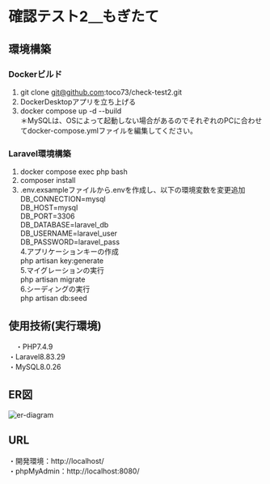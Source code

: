 # 確認テスト2＿もぎたて
## 環境構築
### Dockerビルド
  1. git clone git@github.com:toco73/check-test2.git  
  2. DockerDesktopアプリを立ち上げる  
  3. docker compose up -d --build  
 ＊MySQLは、OSによって起動しない場合があるのでそれぞれのPCに合わせてdocker-compose.ymlファイルを編集してください。

 ### Laravel環境構築
  1. docker compose exec php bash  
  2. composer install  
  3. .env.exsampleファイルから.envを作成し、以下の環境変数を変更追加  
     DB_CONNECTION=mysql  
     DB_HOST=mysql  
     DB_PORT=3306  
     DB_DATABASE=laravel_db  
     DB_USERNAME=laravel_user  
     DB_PASSWORD=laravel_pass  
  4.アプリケーションキーの作成   
     php artisan key:generate  
  5.マイグレーションの実行  
      php artisan migrate  
  6.シーディングの実行  
     php artisan db:seed  
     
## 使用技術(実行環境)
　・PHP7.4.9  
  ・Laravel8.83.29  
  ・MySQL8.0.26  

## ER図
![er-diagram](https://github.com/user-attachments/assets/1d1c487e-4014-404f-b6f9-06de543964e3)

## URL
・開発環境：http://localhost/  
・phpMyAdmin：http://localhost:8080/
